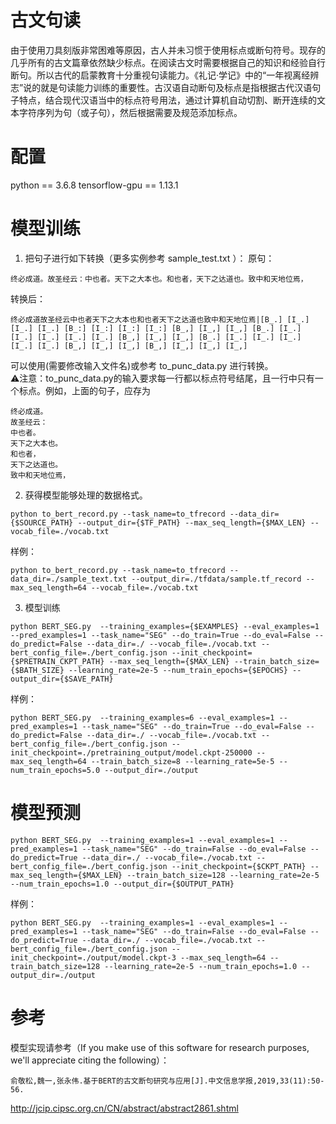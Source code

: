 # 古文句读
由于使用刀具刻版非常困难等原因，古人并未习惯于使用标点或断句符号。现存的几乎所有的古文篇章依然缺少标点。在阅读古文时需要根据自己的知识和经验自行断句。所以古代的启蒙教育十分重视句读能力。《礼记·学记》中的“一年视离经辨志”说的就是句读能力训练的重要性。古汉语自动断句及标点是指根据古代汉语句子特点，结合现代汉语当中的标点符号用法，通过计算机自动切割、断开连续的文本字符序列为句（或子句），然后根据需要及规范添加标点。

# 配置
python == 3.6.8
tensorflow-gpu == 1.13.1

# 模型训练
1. 把句子进行如下转换（更多实例参考 sample_test.txt ）：
原句：
```
终必成道。故圣经云：中也者。天下之大本也。和也者，天下之达道也。致中和天地位焉，
```

转换后：
```
终必成道故圣经云中也者天下之大本也和也者天下之达道也致中和天地位焉|[B_.] [I_.] [I_.] [I_.] [B_:] [I_:] [I_:] [I_:] [B_,] [I_,] [I_,] [B_.] [I_.] [I_.] [I_.] [I_.] [I_.] [B_,] [I_,] [I_,] [B_.] [I_.] [I_.] [I_.] [I_.] [I_.] [B_,] [I_,] [I_,] [B_,] [I_,] [I_,] [I_,]
```
可以使用(需要修改输入文件名)或参考 to_punc_data.py 进行转换。  
⚠注意：to_punc_data.py的输入要求每一行都以标点符号结尾，且一行中只有一个标点。例如，上面的句子，应存为
```
终必成道。
故圣经云：
中也者。
天下之大本也。
和也者，
天下之达道也。
致中和天地位焉，
```

2. 获得模型能够处理的数据格式。
```
python to_bert_record.py --task_name=to_tfrecord --data_dir={$SOURCE_PATH} --output_dir={$TF_PATH} --max_seq_length={$MAX_LEN} --vocab_file=./vocab.txt
```		
样例：
```
python to_bert_record.py --task_name=to_tfrecord --data_dir=./sample_text.txt --output_dir=./tfdata/sample.tf_record --max_seq_length=64 --vocab_file=./vocab.txt
```
	
3. 模型训练
```
python BERT_SEG.py  --training_examples={$EXAMPLES} --eval_examples=1 --pred_examples=1 --task_name="SEG" --do_train=True --do_eval=False --do_predict=False --data_dir=./ --vocab_file=./vocab.txt --bert_config_file=./bert_config.json --init_checkpoint={$PRETRAIN_CKPT_PATH} --max_seq_length={$MAX_LEN} --train_batch_size={$BATH_SIZE} --learning_rate=2e-5 --num_train_epochs={$EPOCHS} --output_dir={$SAVE_PATH}
```
样例：
```
python BERT_SEG.py  --training_examples=6 --eval_examples=1 --pred_examples=1 --task_name="SEG" --do_train=True --do_eval=False --do_predict=False --data_dir=./ --vocab_file=./vocab.txt --bert_config_file=./bert_config.json --init_checkpoint=./pretraining_output/model.ckpt-250000 --max_seq_length=64 --train_batch_size=8 --learning_rate=5e-5 --num_train_epochs=5.0 --output_dir=./output
```

# 模型预测
```
python BERT_SEG.py  --training_examples=1 --eval_examples=1 --pred_examples=1 --task_name="SEG" --do_train=False --do_eval=False --do_predict=True --data_dir=./ --vocab_file=./vocab.txt --bert_config_file=./bert_config.json --init_checkpoint={$CKPT_PATH} --max_seq_length={$MAX_LEN} --train_batch_size=128 --learning_rate=2e-5 --num_train_epochs=1.0 --output_dir={$OUTPUT_PATH}
```
样例：
```
python BERT_SEG.py  --training_examples=1 --eval_examples=1 --pred_examples=1 --task_name="SEG" --do_train=False --do_eval=False --do_predict=True --data_dir=./ --vocab_file=./vocab.txt --bert_config_file=./bert_config.json --init_checkpoint=./output/model.ckpt-3 --max_seq_length=64 --train_batch_size=128 --learning_rate=2e-5 --num_train_epochs=1.0 --output_dir=./output
```
		
# 参考
模型实现请参考（If you make use of this software for research purposes, we'll appreciate citing the following）：
```
俞敬松,魏一,张永伟.基于BERT的古文断句研究与应用[J].中文信息学报,2019,33(11):50-56.
```
http://jcip.cipsc.org.cn/CN/abstract/abstract2861.shtml
